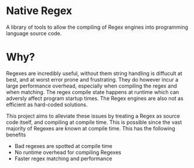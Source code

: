 # Native Regex

A library of tools to allow the compiling of Regex engines into programming language source code.

# Why?

Regexes are incredibly useful, without them string handling is diffucult at best, and at worst error prone and frustrating.
They do however incur a large performance overhead, especially when compiling the regex and when matching. 
The regex compile state happens at runtime which can adversly affect program startup times. 
The Regex engines are also not as efficient as hard-coded solutions. 

This project aims to alleviate these issues by treating a Regex as source code itself, and compiling at compile time.
This is possible since the vast majority of Regexes are known at compile time.
This has the following benefits

- Bad regexes are spotted at compile time
- No runtime overhead for compiling Regexes
- Faster regex matching and performance

